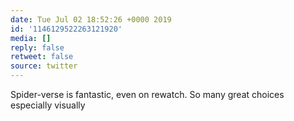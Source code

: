 ```yaml
---
date: Tue Jul 02 18:52:26 +0000 2019
id: '1146129522263121920'
media: []
reply: false
retweet: false
source: twitter
---
```


Spider-verse is fantastic, even on rewatch. So many great choices especially visually